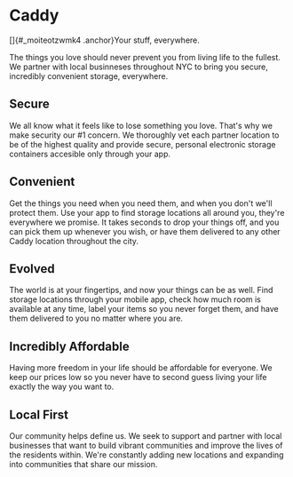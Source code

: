 Caddy
=====

[]{#_moiteotzwmk4 .anchor}Your stuff, everywhere.

The things you love should never prevent you from living life to the
fullest. We partner with local businneses throughout NYC to bring you
secure, incredibly convenient storage, everywhere.

Secure
------

We all know what it feels like to lose something you love. That's why we
make security our \#1 concern. We thoroughly vet each partner location
to be of the highest quality and provide secure, personal electronic
storage containers accesible only through your app.

Convenient
----------

Get the things you need when you need them, and when you don't we'll
protect them. Use your app to find storage locations all around you,
they're everywhere we promise. It takes seconds to drop your things off,
and you can pick them up whenever you wish, or have them delivered to
any other Caddy location throughout the city.

Evolved
-------

The world is at your fingertips, and now your things can be as well.
Find storage locations through your mobile app, check how much room is
available at any time, label your items so you never forget them, and
have them delivered to you no matter where you are.

Incredibly Affordable 
----------------------

Having more freedom in your life should be affordable for everyone. We
keep our prices low so you never have to second guess living your life
exactly the way you want to.

Local First
-----------

Our community helps define us. We seek to support and partner with local
businesses that want to build vibrant communities and improve the lives
of the residents within. We're constantly adding new locations and
expanding into communities that share our mission.

